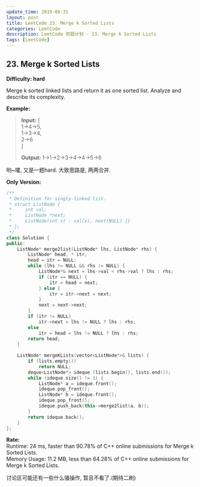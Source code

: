 ```yaml
---
update_time: 2019-08-31
layout: post
title: LeetCode 23. Merge k Sorted Lists
categories: LeetCode
description: LeetCode 百题计划 - 23. Merge k Sorted Lists
tags: [LeetCode]
---
```

## 23. Merge k Sorted Lists
**Difficulty: hard**  

Merge k sorted linked lists and return it as one sorted list. Analyze and describe its complexity.

**Example:**  
> **Input:**
> [  
>   1->4->5,  
>   1->3->4,  
>   2->6  
> ] 
> 
> **Output:** 1->1->2->3->4->4->5->6

哟~嚯, 又是一题hard. 大致思路是, 两两合并.

**Only Version:**
```c++
/**
 * Definition for singly-linked list.
 * struct ListNode {
 *     int val;
 *     ListNode *next;
 *     ListNode(int x) : val(x), next(NULL) {}
 * };
 */
class Solution {
public:
    ListNode* merge2list(ListNode* lhs, ListNode* rhs) {
        ListNode* head, * itr;
        head = itr = NULL;
        while (lhs != NULL && rhs != NULL) {
            ListNode*& next = lhs->val < rhs->val ? lhs : rhs;
            if (itr == NULL) {
                itr = head = next;
            } else {
                itr = itr->next = next;
            }
            next = next->next;
        }
        if (itr != NULL)
            itr->next = lhs != NULL ? lhs : rhs;
        else 
            itr = head = lhs != NULL ? lhs : rhs;
        return head;
    }
    
    ListNode* mergeKLists(vector<ListNode*>& lists) {
        if (lists.empty())
            return NULL;
        deque<ListNode*> ideque (lists.begin(), lists.end());
        while (ideque.size() != 1) {
            ListNode* a = ideque.front();
            ideque.pop_front();
            ListNode* b = ideque.front();
            ideque.pop_front();
            ideque.push_back(this->merge2list(a, b));
        }
        return ideque.back();
    }
};
```

**Rate:**  
Runtime: 24 ms, faster than 90.78% of C++ online submissions for Merge k Sorted Lists.  
Memory Usage: 11.2 MB, less than 64.28% of C++ online submissions for Merge k Sorted Lists.  

讨论区可能还有一些什么骚操作, 暂且不看了.(期待二刷)  
